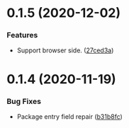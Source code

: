 # 0.1.5 (2020-12-02)


### Features

* Support browser side. ([27ced3a](https://github.com/diyao/xlsx-json-js/commit/27ced3acd8718eb1b9dee12682726d0490d19bfb))


# 0.1.4 (2020-11-19)


### Bug Fixes

* Package entry field repair ([b31b8fc](https://github.com/diyao/xlsx-json-js/commit/b31b8fc0082acee231780353f3c4dfee9838611f))
